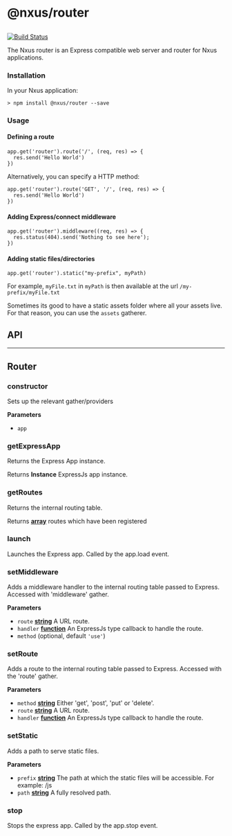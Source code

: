 # @nxus/router

## 

[![Build Status](https://travis-ci.org/nxus/router.svg?branch=master)](https://travis-ci.org/nxus/router)

The Nxus router is an Express compatible web server and router for Nxus applications.

### Installation

In your Nxus application:

    > npm install @nxus/router --save

### Usage

#### Defining a route

    app.get('router').route('/', (req, res) => {
      res.send('Hello World')
    })

Alternatively, you can specify a HTTP method:

    app.get('router').route('GET', '/', (req, res) => {
      res.send('Hello World')
    })

#### Adding Express/connect middleware

    app.get('router').middleware((req, res) => {
      res.status(404).send('Nothing to see here');
    })

#### Adding static files/directories

    app.get('router').static("my-prefix", myPath)

For example, `myFile.txt` in `myPath` is then available at the url `/my-prefix/myFile.txt`

Sometimes its good to have a static assets folder where all your assets live. For that reason, you can use the `assets` gatherer.

## API

* * *

## Router

### constructor

Sets up the relevant gather/providers

**Parameters**

-   `app`  

### getExpressApp

Returns the Express App instance.

Returns **Instance** ExpressJs app instance.

### getRoutes

Returns the internal routing table.

Returns **[array](https://developer.mozilla.org/en-US/docs/Web/JavaScript/Reference/Global_Objects/Array)** routes which have been registered

### launch

Launches the Express app. Called by the app.load event.

### setMiddleware

Adds a middleware handler to the internal routing table passed to Express. Accessed with 'middleware' gather.

**Parameters**

-   `route` **[string](https://developer.mozilla.org/en-US/docs/Web/JavaScript/Reference/Global_Objects/String)** A URL route.
-   `handler` **[function](https://developer.mozilla.org/en-US/docs/Web/JavaScript/Reference/Statements/function)** An ExpressJs type callback to handle the route.
-   `method`   (optional, default `'use'`)

### setRoute

Adds a route to the internal routing table passed to Express. Accessed with the 'route' gather.

**Parameters**

-   `method` **[string](https://developer.mozilla.org/en-US/docs/Web/JavaScript/Reference/Global_Objects/String)** Either 'get', 'post', 'put' or 'delete'.
-   `route` **[string](https://developer.mozilla.org/en-US/docs/Web/JavaScript/Reference/Global_Objects/String)** A URL route.
-   `handler` **[function](https://developer.mozilla.org/en-US/docs/Web/JavaScript/Reference/Statements/function)** An ExpressJs type callback to handle the route.

### setStatic

Adds a path to serve static files.

**Parameters**

-   `prefix` **[string](https://developer.mozilla.org/en-US/docs/Web/JavaScript/Reference/Global_Objects/String)** The path at which the static files will be accessible. For example: /js
-   `path` **[string](https://developer.mozilla.org/en-US/docs/Web/JavaScript/Reference/Global_Objects/String)** A fully resolved path.

### stop

Stops the express app. Called by the app.stop event.
